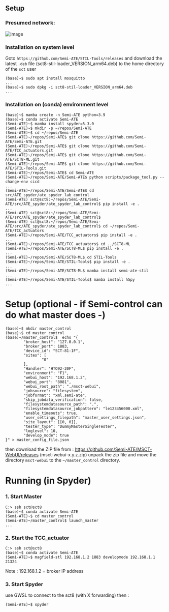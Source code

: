 ## Setup

### Presumed network:

![image](https://user-images.githubusercontent.com/3516972/197995910-c7597d2f-8ab4-49ec-bb0e-c23ff92f3da4.png)

### Installation on system level

Goto `https://github.com/Semi-ATE/STIL-Tools/releases` and download the latest `.deb` file (sct8-stil-loader_VERSION_arm64.deb) to the home directory of the `sct` user

```
(base)~$ sudo apt install mosquitto
...
(base)~$ sudo dpkg -i sct8-stil-loader_VERSION_arm64.deb
...
```

### Installation on (conda) environment level

```
(base)~$ mamba create -n Semi-ATE python=3.9
(base)~$ conda activate Semi-ATE
(Semi-ATE)~$ mamba install spyder=5.3.0
(Semi-ATE)~$ mkdir -p ~/repos/Semi-ATE
(Semi-ATE)~$ cd ~/repos/Semi-ATE
(Semi-ATE)~/repos/Semi-ATE$ git clone https://github.com/Semi-ATE/Semi-ATE.git
(Semi-ATE)~/repos/Semi-ATE$ git clone https://github.com/Semi-ATE/TCC_actuators.git
(Semi-ATE)~/repos/Semi-ATE$ git clone https://github.com/Semi-ATE/SCT8-ML.git
(Semi-ATE)~/repos/Semi-ATE$ git clone https://github.com/Semi-ATE/STIL-Tools.git
(Semi-ATE)~/repos/Semi-ATE$ cd Semi-ATE
(Semi-ATE)~/repos/Semi-ATE/Semi-ATE$ python scripts/package_tool.py --change-env cicd
...
(Semi-ATE)~/repos/Semi-ATE/Semi-ATE$ cd src/ATE_spyder/ate_spyder_lab_control 
(Semi-ATE) sct@sct8:~/repos/Semi-ATE/Semi-ATE/src/ATE_spyder/ate_spyder_lab_control$ pip install -e .
...
(Semi-ATE) sct@sct8:~/repos/Semi-ATE/Semi-ATE/src/ATE_spyder/ate_spyder_lab_control$ 
(Semi-ATE) sct@sct8:~/repos/Semi-ATE/Semi-ATE/src/ATE_spyder/ate_spyder_lab_control$ cd ~/repos/Semi-ATE/TCC_actuators
(Semi-ATE)~/repos/Semi-ATE/TCC_actuators$ pip install -e .
...
(Semi-ATE)~/repos/Semi-ATE/TCC_actuators$ cd ../SCT8-ML
(Semi-ATE)~/repos/Semi-ATE/SCT8-ML$ pip install -e .
...
(Semi-ATE)~/repos/Semi-ATE/SCT8-ML$ cd STIL-Tools
(Semi-ATE)~/repos/Semi-ATE/STIL-Tools$ pip install -e .
...
(Semi-ATE)~/repos/Semi-ATE/SCT8-ML$ mamba install semi-ate-stil
...
(Semi-ATE)~/repos/Semi-ATE/STIL-Tools$ mamba install h5py 
...

```

# Setup (optional - if Semi-control can do what master does -)

```
(base)~$ mkdir master_control
(base)~$ cd master_control
(base)~/master_control$  echo "{
        "broker_host": "127.0.0.1",
        "broker_port": 1883,
        "device_id": "SCT-81-1F",
        "sites": [
                "0"
        ],
        "Handler": "HTO92-20F",
        "environment": "F1",
        "webui_host": "192.168.1.2",
        "webui_port": "8081",
        "webui_root_path": "./msct-webui",
        "jobsource": "filesystem",
        "jobformat": "xml.semi-ate",
        "skip_jobdata_verification": false,
        "filesystemdatasource_path": ".",
        "filesystemdatasource_jobpattern": "le123456000.xml",
        "enable_timeouts": true,
        "user_settings_filepath": "master_user_settings.json",
        "site_layout": [[0, 0]],
        "tester_type": "DummyMasterSingleTester",
        "loglevel": 10,
        "develop_mode": true
}" > master_config_file.json

```
then download the ZIP file from : https://github.com/Semi-ATE/MSCT-WebUI/releases (msct-webui-x.y.z.zip)
unpack the zip file and move the directory `msct-webui` to the `~/master_control` directory.


# Running (in Spyder)

### 1. Start Master

```
C:> ssh sct@sct8
(base)~$ conda activate Semi-ATE
(Semi-ATE)~$ cd master_control
(Semi-ATE)~/master_control$ launch_master
...
```

### 2. Start the TCC_actuator

```
C:> ssh sct@sct8
(base)~$ conda activate Semi-ATE
(Semi-ATE)~$ magfield-stl 192.168.1.2 1883 developmode 192.168.1.1 21324
```
Note :  192.168.1.2 = broker IP address

### 3. Start Spyder

use GWSL to connect to the sct8 (with X forwarding) then :

```
(Semi-ATE)~$ spyder
```
